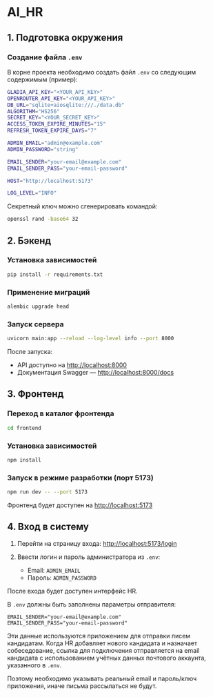 
# AI_HR

## 1. Подготовка окружения

### Создание файла `.env`

В корне проекта необходимо создать файл `.env` со следующим содержимым (пример):

```bash
GLADIA_API_KEY="<YOUR_API_KEY>"
OPENROUTER_API_KEY="<YOUR_API_KEY>"
DB_URL="sqlite+aiosqlite:///./data.db"
ALGORITHM="HS256"
SECRET_KEY="<YOUR_SECRET_KEY>"
ACCESS_TOKEN_EXPIRE_MINUTES="15"
REFRESH_TOKEN_EXPIRE_DAYS="7"

ADMIN_EMAIL="admin@example.com"
ADMIN_PASSWORD="string"

EMAIL_SENDER="your-email@example.com"
EMAIL_SENDER_PASS="your-email-password"

HOST="http://localhost:5173"

LOG_LEVEL="INFO"
```

Секретный ключ можно сгенерировать командой:

```bash
openssl rand -base64 32
```



## 2. Бэкенд

### Установка зависимостей

```bash
pip install -r requirements.txt
```

### Применение миграций

```bash
alembic upgrade head
```

### Запуск сервера

```bash
uvicorn main:app --reload --log-level info --port 8000
```

После запуска:

* API доступно на [http://localhost:8000](http://localhost:8000)
* Документация Swagger — [http://localhost:8000/docs](http://localhost:8000/docs)


## 3. Фронтенд

### Переход в каталог фронтенда

```bash
cd frontend
```

### Установка зависимостей

```bash
npm install
```

### Запуск в режиме разработки (порт 5173)

```bash
npm run dev -- --port 5173
```

Фронтенд будет доступен на [http://localhost:5173](http://localhost:5173)


## 4. Вход в систему

1. Перейти на страницу входа:
   [http://localhost:5173/login](http://localhost:5173/login)

2. Ввести логин и пароль администратора из `.env`:

   * Email: `ADMIN_EMAIL`
   * Пароль: `ADMIN_PASSWORD`

После входа будет доступен интерфейс HR.

В `.env` должны быть заполнены параметры отправителя:

```env
EMAIL_SENDER="your-email@example.com"
EMAIL_SENDER_PASS="your-email-password"
```

Эти данные используются приложением для отправки писем кандидатам.
Когда HR добавляет нового кандидата и назначает собеседование, ссылка для подключения отправляется на email кандидата с использованием учётных данных почтового аккаунта, указанного в `.env`.

Поэтому необходимо указывать реальный email и пароль/ключ приложения, иначе письма рассылаться не будут.

